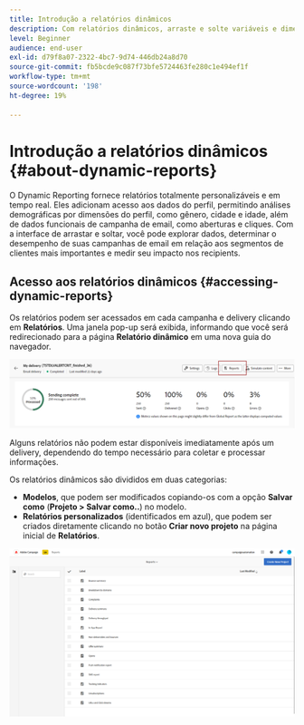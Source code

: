 ```yaml
---
title: Introdução a relatórios dinâmicos
description: Com relatórios dinâmicos, arraste e solte variáveis e dimensões em seu ambiente de forma livre e analise o sucesso de suas campanhas.
level: Beginner
audience: end-user
exl-id: d79f8a07-2322-4bc7-9d74-446db24a8d70
source-git-commit: fb5bcde9c087f73bfe5724463fe280c1e494ef1f
workflow-type: tm+mt
source-wordcount: '198'
ht-degree: 19%

---
```


# Introdução a relatórios dinâmicos {#about-dynamic-reports}

O Dynamic Reporting fornece relatórios totalmente personalizáveis e em tempo real. Eles adicionam acesso aos dados do perfil, permitindo análises demográficas por dimensões do perfil, como gênero, cidade e idade, além de dados funcionais de campanha de email, como aberturas e cliques. Com a interface de arrastar e soltar, você pode explorar dados, determinar o desempenho de suas campanhas de email em relação aos segmentos de clientes mais importantes e medir seu impacto nos recipients.

## Acesso aos relatórios dinâmicos {#accessing-dynamic-reports}

Os relatórios podem ser acessados em cada campanha e delivery clicando em **Relatórios**. Uma janela pop-up será exibida, informando que você será redirecionado para a página **Relatório dinâmico** em uma nova guia do navegador.

![](assets/campaign_reports_access.png)

Alguns relatórios não podem estar disponíveis imediatamente após um delivery, dependendo do tempo necessário para coletar e processar informações.

Os relatórios dinâmicos são divididos em duas categorias:

* **Modelos**, que podem ser modificados copiando-os com a opção **Salvar como** (**Projeto > Salvar como..**) no modelo.
* **Relatórios personalizados** (identificados em azul), que podem ser criados diretamente clicando no botão **Criar novo projeto** na página inicial de **Relatórios**.

![](assets/dynamic_report_overview.png)
